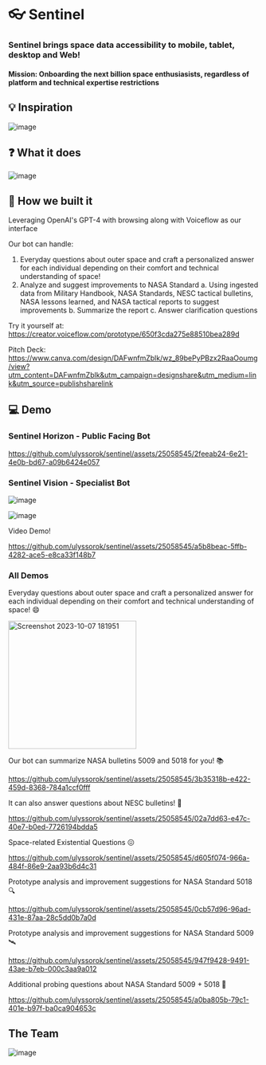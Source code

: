 # 👓 Sentinel

### Sentinel brings space data accessibility to mobile, tablet, desktop and Web!

#### Mission: Onboarding the next billion space enthusiasists, regardless of platform and technical expertise restrictions

## 💡 Inspiration 
![image](https://github.com/ulyssorok/sentinel/assets/25058545/e656e1a8-84c3-4ba8-b9e5-0d70f2de1607)


## ❓ What it does
![image](https://github.com/ulyssorok/sentinel/assets/25058545/57a3693b-42b8-4f78-b95e-262dc9aef1b3)

## 🚧 How we built it 

Leveraging OpenAI's GPT-4 with browsing along with Voiceflow as our interface

Our bot can handle:
1. Everyday questions about outer space and craft a personalized answer for each individual depending on their comfort and technical understanding of space!
2. Analyze and suggest improvements to NASA Standard
  a. Using ingested data from Military Handbook, NASA Standards, NESC tactical bulletins, NASA lessons learned, and NASA tactical reports to suggest improvements
  b. Summarize the report
  c. Answer clarification questions

Try it yourself at: https://creator.voiceflow.com/prototype/650f3cda275e88510bea289d

Pitch Deck: https://www.canva.com/design/DAFwnfmZblk/wz_89bePyPBzx2RaaOoumg/view?utm_content=DAFwnfmZblk&utm_campaign=designshare&utm_medium=link&utm_source=publishsharelink

## 💻 Demo

### Sentinel Horizon - Public Facing Bot

https://github.com/ulyssorok/sentinel/assets/25058545/2feeab24-6e21-4e0b-bd67-a09b6424e057

### Sentinel Vision - Specialist Bot

![image](https://github.com/ulyssorok/sentinel/assets/25058545/3d9e8c3b-0224-4209-9d62-5930e649839e)

![image](https://github.com/ulyssorok/sentinel/assets/25058545/8cb0fee8-58bb-47d4-acd6-62507d0a1722)

Video Demo!

https://github.com/ulyssorok/sentinel/assets/25058545/a5b8beac-5ffb-4282-ace5-e8ca33f148b7

### All Demos

Everyday questions about outer space and craft a personalized answer for each individual depending on their comfort and technical understanding of space! 😄

<img width="257" alt="Screenshot 2023-10-07 181951" src="https://github.com/ulyssorok/sentinel/assets/25058545/5d6d41c0-afc1-4b51-b484-31e0b35d1b71">

Our bot can summarize NASA bulletins 5009 and 5018 for you! 📚

https://github.com/ulyssorok/sentinel/assets/25058545/3b35318b-e422-459d-8368-784a1ccf0fff

It can also answer questions about NESC bulletins! 🧾

https://github.com/ulyssorok/sentinel/assets/25058545/02a7dd63-e47c-40e7-b0ed-7726194bdda5

Space-related Existential Questions 😖

https://github.com/ulyssorok/sentinel/assets/25058545/d605f074-966a-484f-86e9-2aa93b6d4c31

Prototype analysis and improvement suggestions for NASA Standard 5018 🔍

https://github.com/ulyssorok/sentinel/assets/25058545/0cb57d96-96ad-431e-87aa-28c5dd0b7a0d

Prototype analysis and improvement suggestions for NASA Standard 5009 🛰

https://github.com/ulyssorok/sentinel/assets/25058545/947f9428-9491-43ae-b7eb-000c3aa9a012

Additional probing questions about NASA Standard 5009 + 5018 🔬

https://github.com/ulyssorok/sentinel/assets/25058545/a0ba805b-79c1-401e-b97f-ba0ca904653c

## The Team

![image](https://github.com/ulyssorok/sentinel/assets/25058545/835122f9-15aa-4d37-a72d-0f339bfa224a)

